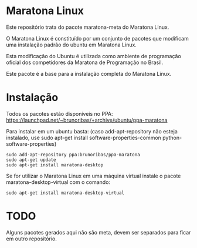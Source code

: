 # Maratona Linux

Este repositório trata do pacote maratona-meta do Maratona Linux.

O Maratona Linux é constituído por um conjunto de pacotes que modificam uma
instalação padrão do ubuntu em Maratona Linux.

Esta modificação do Ubuntu é utilizada como ambiente de programação oficial
dos competidores da Maratona de Programação no Brasil.

Este pacote é a base para a instalação completa do Maratona Linux.

# Instalação

Todos os pacotes estão disponíveis no PPA:
https://launchpad.net/~brunoribas/+archive/ubuntu/ppa-maratona

Para instalar em um ubuntu basta:
(caso add-apt-repository não esteja instalado, use
sudo apt-get install software-properties-common python-software-properties)

```
sudo add-apt-repository ppa:brunoribas/ppa-maratona
sudo apt-get update
sudo apt-get install maratona-desktop
```

Se for utilizar o Maratona Linux em uma máquina virtual instale o pacote
maratona-desktop-virtual com o comando:

```
sudo apt-get install maratona-desktop-virtual
```

# TODO

Alguns pacotes gerados aqui não são meta, devem ser separados para ficar em
outro repositório.
